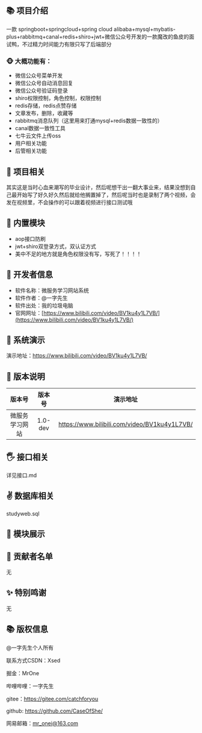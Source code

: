 ## 📚 项目介绍

一款 springboot+springcloud+spring cloud alibaba+mysql+mybatis-plus+rabbitmq+canal+redis+shiro+jwt+微信公众号开发的一款魔改的鱼皮的面试鸭，不过精力时间能力有限只写了后端部分
###  🐵 大概功能有：
+ 微信公众号菜单开发
+ 微信公众号自动消息回复
+ 微信公众号验证码登录
+ shiro权限控制，角色控制，权限控制
+ redis存储，redis点赞存储
+ 文章发布，删除，收藏等
+ rabbitmq消息队列（这里用来打通mysql+redis数据一致性的）
+ canal数据一致性工具
+ 七牛云文件上传oss
+ 用户相关功能
+ 后管相关功能

##  👀 项目相关
其实这是当时心血来潮写的毕业设计，然后呢想干出一翻大事业来，结果没想到自己最开始写了好久好久然后就给他搁置掉了，然后呢当时也是录制了两个视频，会发在视频里，不会操作的可以跟着视频进行接口测试哦

## 🍪 内置模块
+ aop接口防刷
+ jwt+shiro双登录方式，双认证方式
+ 美中不足的地方就是角色权限没有写，写死了！！！！



## 👷 开发者信息

+ 软件名称：微服务学习网站系统
+ 软件作者：@一字先生
+ 软件出处：我的垃圾电脑
+ 官网网址：[https://www.bilibili.com/video/BV1ku4y1L7VB/](https://www.bilibili.com/video/BV1ku4y1L7VB/)

## 🎨 系统演示

演示地址：https://www.bilibili.com/video/BV1ku4y1L7VB/


## 📌 版本说明

|   版本号   |   版本号   | 演示地址
|:-------:|:-------:| :------:
| 微服务学习网站 | 1.0-dev | https://www.bilibili.com/video/BV1ku4y1L7VB/


## 🖐️ 接口相关
详见接口.md

## ✌️ 数据库相关
studyweb.sql

## 🔧 模块展示


## 🍻 贡献者名单

无

## ✨ 特别鸣谢

无
## 📚 版权信息

@一字先生个人所有

联系方式CSDN：Xsed

掘金：MrOne

哔哩哔哩：一字先生

gitee：https://gitee.com/catchforyou

github: https://github.com/CaseOfShe/

网易邮箱：mr_onei@163.com